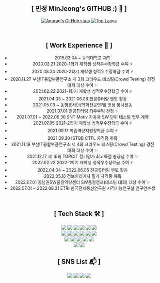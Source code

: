 <div align="center">
  
## [  민정 MinJeong's GITHUB :) 👋  ]
[![Anurag's GitHub stats](https://github-readme-stats.vercel.app/api?username=1DOX&show_icons=true&theme=dark)](https://github.com/anuraghazra/github-readme-stats)
[![Top Langs](https://github-readme-stats.vercel.app/api/top-langs/?username=1DOX&layout=compact&theme=dark)](https://github.com/anuraghazra/github-readme-stats)

<br>
  
## [  Work Experience 🤹‍  ]
- 2019.03.04 ~ 동의대학교 재학
- 2020.02.21 2020-1학기 재학생 성적우수장학금 수여 ⚡
- 2020.08.24 2020-2학기 재학생 성적우수장학금 수여 ⚡
- 2020.11.27 부산IT융합부품연구소 제 3회 크라우드 테스팅(Crowd Testing) 경진대회 대상 수여 ✨
- 2021.02.22 2021-1학기 재학생 성적우수장학금 수여 ⚡
- 2021.04.05 ~ 2021.06.08 전공튜터링 멘토 활동
- 2021.05.03 ~ 동행봉사단(학과전공연계) 코딩 봉사활동
- 2021.07.01 전공튜터링 최우수팀 선정 ✨
- 2021.07.01 ~ 2022.06.30 SNT Motiv 자동차 SW 단위 테스팅 업무 계약
- 2021.07.05 2021-2학기 재학생 성적우수장학금 수여 ⚡
- 2021.09.17 학습역량지원장학금 수여 ⚡
- 2021.09.30 ISTQB CTFL 자격증 취득
- 2021.11.19 부산IT융합부품연구소 제 4회 크라우드 테스팅(Crowd Testing) 경진대회 대상 수여 ✨
- 2021.12.17 제 16회 TOPCIT 정기평가 최고득점 총장상 수여 ✨
- 2022.02.22 2022-1학기 재학생 성적우수장학금 수여 ⚡
- 2022.04.04 ~ 2022.06.05 전공튜터링 멘토 활동
- 2022.05.18 정보처리기사 필기 자격증 취득
- 2022.07.01 동남권SW품질역량센터 SW품질캠프(테스팅 대회) 대상 수여 ✨
- 2022.07.01 ~ 2022.08.31 ETRI 한국전자통신연구원 시각지능연구실 연구연수생

<br>
  
## [  Tech Stack 🛠  ]
  
<img src="https://img.shields.io/badge/Java-007396?style=for-the-badge&logo=Java&logoColor=white"/>
<img src="https://img.shields.io/badge/JavaScript-E7DF1E?style=for-the-badge&logo=JavaScript&logoColor=white"/>
<img src="https://img.shields.io/badge/MySQL-4479A1?style=for-the-badge&logo=MySQL&logoColor=white"/>
<img src="https://img.shields.io/badge/C-A8B9CC?style=for-the-badge&logo=C&logoColor=white"/>
<img src="https://img.shields.io/badge/C++-00599C?style=for-the-badge&logo=c%2B%2B&logoColor=white"/>
<img src="https://img.shields.io/badge/HTML5-E34F26?style=for-the-badge&logo=HTML5&logoColor=white"/>
<br>
<img src="https://img.shields.io/badge/Linux-FCC624?style=for-the-badge&logo=Linux&logoColor=white"/>
<img src="https://img.shields.io/badge/CSS3-1572B6?style=for-the-badge&logo=CSS3&logoColor=white"/>
<img src="https://img.shields.io/badge/Android-3DDC84?style=for-the-badge&logo=AndroidStudio&logoColor=white"/>
<img src="https://img.shields.io/badge/Arduino-00979D?style=for-the-badge&logo=Arduino&logoColor=white"/>
<img src="https://img.shields.io/badge/PHP-777BB4?style=for-the-badge&logo=PHP&logoColor=white"/>
<img src="https://img.shields.io/badge/Python-3776AB?style=for-the-badge&logo=Python&logoColor=white"/>
<br>
<img src="https://img.shields.io/badge/ROS-22314E?style=for-the-badge&logo=ROS&logoColor=white"/>
<img src="https://img.shields.io/badge/OpenCV-5C3EE8?style=for-the-badge&logo=OpenCV&logoColor=white"/>
<img src="https://img.shields.io/badge/Pro*C-F80000?style=for-the-badge&logo=Oracle&logoColor=white"/>
<img src="https://img.shields.io/badge/MFC-00599C?style=for-the-badge&logo=c%2B%2B&logoColor=white"/>
<img src="https://img.shields.io/badge/Photoshop-31A8FF?style=for-the-badge&logo=AdobePhotoshop&logoColor=white"/>
<br>
<img src="https://img.shields.io/badge/RaspberryPi-A22846?style=for-the-badge&logo=RaspberryPi&logoColor=white"/>
<img src="https://img.shields.io/badge/Node.js-339933?style=for-the-badge&logo=Node.js&logoColor=white"/>
  
<br>
  
## [  SNS List :mailbox_with_mail:  ]

<a href="https://www.instagram.com/mxnxeonx/" target="_blank"><img src="https://img.shields.io/badge/@mxnxeonx-E4405F?style=for-the-badge&logo=Instagram&logoColor=white"/></a>
<img src="https://img.shields.io/badge/@veta23-FFCD00?style=for-the-badge&logo=KakaoTalk&logoColor=white"/>
<img src="https://img.shields.io/badge/idox23@naver.com-03C75A?style=for-the-badge&logo=Naver&logoColor=white"/>
<img src="https://img.shields.io/badge/1DOX%231208-5865F2?style=for-the-badge&logo=Discord&logoColor=white"/>
  
</div>
